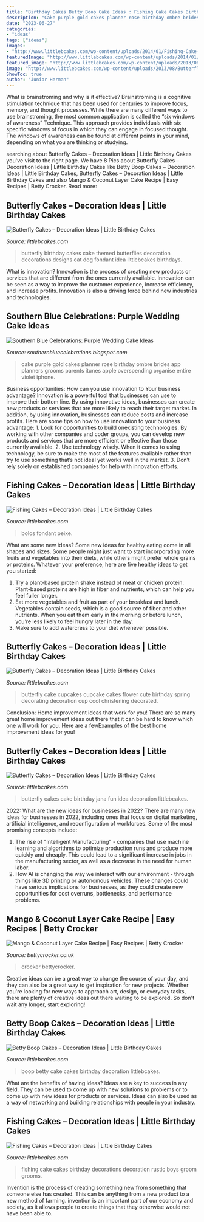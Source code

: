 ```yaml
---
title: "Birthday Cakes Betty Boop Cake Ideas : Fishing Cake Cakes Birthday Decorations Decoration Rustic Boys Groom Grooms"
description: "Cake purple gold cakes planner rose birthday ombre brides app planners grooms parents itunes apple overspending organise entire violet iphone"
date: "2023-06-27"
categories:
- "ideas"
tags: ["ideas"]
images:
- "http://www.littlebcakes.com/wp-content/uploads/2014/01/Fishing-Cake-Decorations.jpg"
featuredImage: "http://www.littlebcakes.com/wp-content/uploads/2014/01/Betty-Boop-Cake.jpg"
featured_image: "http://www.littlebcakes.com/wp-content/uploads/2013/08/Butterfly-Cupcake-Cake.jpg"
image: "http://www.littlebcakes.com/wp-content/uploads/2013/08/Butterfly-Cupcake-Cake.jpg"
ShowToc: true
author: "Junior Herman"
---
```



What is brainstroming and why is it effective?
Brainstroming is a cognitive stimulation technique that has been used for centuries to improve focus, memory, and thought processes. While there are many different ways to use brainstroming, the most common application is called the “six windows of awareness” Technique. This approach provides individuals with six specific windows of focus in which they can engage in focused thought. The windows of awareness can be found at different points in your mind, depending on what you are thinking or studying.

	

		
searching about Butterfly Cakes – Decoration Ideas | Little Birthday Cakes you've visit to the right page. We have 8 Pics about Butterfly Cakes – Decoration Ideas | Little Birthday Cakes like Betty Boop Cakes – Decoration Ideas | Little Birthday Cakes, Butterfly Cakes – Decoration Ideas | Little Birthday Cakes and also Mango &amp; Coconut Layer Cake Recipe | Easy Recipes | Betty Crocker. Read more:
		
    
## Butterfly Cakes – Decoration Ideas | Little Birthday Cakes

<img loading=lazy src="http://www.littlebcakes.com/wp-content/uploads/2013/08/Butterfly-Birthday-Cake-Pictures.jpg" onerror="this.onerror=null;this.src='https://tse3.mm.bing.net/th?id=OIP.xfGZkHvDtwyRfAoy9B8CCAHaHH&amp;pid=15.1';" alt="Butterfly Cakes – Decoration Ideas | Little Birthday Cakes">

_Source: littlebcakes.com_

>butterfly birthday cakes cake themed butterflies decoration decorations designs cat dog fondant idea littlebcakes birthdays. 

	

What is innovation?
Innovation is the process of creating new products or services that are different from the ones currently available. Innovation can be seen as a way to improve the customer experience, increase efficiency, and increase profits. Innovation is also a driving force behind new industries and technologies.

    
## Southern Blue Celebrations: Purple Wedding Cake Ideas

<img loading=lazy src="http://media-cache-ec0.pinimg.com/736x/9b/d3/1b/9bd31bfa59df84196d0f2f7efe0bafa9.jpg" onerror="this.onerror=null;this.src='https://tse1.mm.bing.net/th?id=OIP.FGj2y1jyLvQuO8IPTQAT7wHaJ4&amp;pid=15.1';" alt="Southern Blue Celebrations: Purple Wedding Cake Ideas">

_Source: southernbluecelebrations.blogspot.com_

>cake purple gold cakes planner rose birthday ombre brides app planners grooms parents itunes apple overspending organise entire violet iphone. 

	

Business opportunities: How can you use innovation to Your business advantage?
Innovation is a powerful tool that businesses can use to improve their bottom line. By using innovative ideas, businesses can create new products or services that are more likely to reach their target market. In addition, by using innovation, businesses can reduce costs and increase profits. Here are some tips on how to use innovation to your business advantage: 1. Look for opportunities to build onexisting technologies. By working with other companies and coder groups, you can develop new products and services that are more efficient or effective than those currently available. 2. Use technology wisely. When it comes to using technology, be sure to make the most of the features available rather than try to use something that’s not ideal yet works well in the market. 3. Don’t rely solely on established companies for help with innovation efforts.

    
## Fishing Cakes – Decoration Ideas | Little Birthday Cakes

<img loading=lazy src="https://www.littlebcakes.com/wp-content/uploads/2014/01/Fishing-Cakes-Photos.jpg" onerror="this.onerror=null;this.src='https://tse3.mm.bing.net/th?id=OIP.LIbFpHHpXGlG9XmeWgunUgHaJ4&amp;pid=15.1';" alt="Fishing Cakes – Decoration Ideas | Little Birthday Cakes">

_Source: littlebcakes.com_

>bolos fondant peixe. 

	

What are some new ideas?
Some new ideas for healthy eating come in all shapes and sizes. Some people might just want to start incorporating more fruits and vegetables into their diets, while others might prefer whole grains or proteins. Whatever your preference, here are five healthy ideas to get you started: 
1) Try a plant-based protein shake instead of meat or chicken protein. Plant-based proteins are high in fiber and nutrients, which can help you feel fuller longer. 
2) Eat more vegetables and fruit as part of your breakfast and lunch. Vegetables contain seeds, which is a good source of fiber and other nutrients. When you eat them early in the morning or before lunch, you’re less likely to feel hungry later in the day. 
3) Make sure to add watercress to your diet whenever possible.

    
## Butterfly Cakes – Decoration Ideas | Little Birthday Cakes

<img loading=lazy src="http://www.littlebcakes.com/wp-content/uploads/2013/08/Butterfly-Cupcake-Cake.jpg" onerror="this.onerror=null;this.src='https://tse2.mm.bing.net/th?id=OIP.92nJAof4kb4qXGwZ2_7a6QHaFj&amp;pid=15.1';" alt="Butterfly Cakes – Decoration Ideas | Little Birthday Cakes">

_Source: littlebcakes.com_

>butterfly cake cupcakes cupcake cakes flower cute birthday spring decorating decoration cup cool christening decorated. 

	

Conclusion: Home improvement ideas that work for you!
There are so many great home improvement ideas out there that it can be hard to know which one will work for you. Here are a fewExamples of the best home improvement ideas for you!

    
## Butterfly Cakes – Decoration Ideas | Little Birthday Cakes

<img loading=lazy src="http://www.littlebcakes.com/wp-content/uploads/2013/08/Pictures-of-Butterfly-Birthday-Cakes.jpg" onerror="this.onerror=null;this.src='https://tse3.mm.bing.net/th?id=OIP.QxZX1y399SSPUGbm-Gk-0QHaF6&amp;pid=15.1';" alt="Butterfly Cakes – Decoration Ideas | Little Birthday Cakes">

_Source: littlebcakes.com_

>butterfly cakes cake birthday jana fun idea decoration littlebcakes. 

	

2022: What are the new ideas for businesses in 2022?
There are many new ideas for businesses in 2022, including ones that focus on digital marketing, artificial intelligence, and reconfiguration of workforces. Some of the most promising concepts include: 
1. The rise of "Intelligent Manufacturing" - companies that use machine learning and algorithms to optimize production runs and produce more quickly and cheaply. This could lead to a significant increase in jobs in the manufacturing sector, as well as a decrease in the need for human labor. 
2. How AI is changing the way we interact with our environment - through things like 3D printing or autonomous vehicles. These changes could have serious implications for businesses, as they could create new opportunities for cost overruns, bottlenecks, and performance problems. 

    
## Mango &amp; Coconut Layer Cake Recipe | Easy Recipes | Betty Crocker

<img loading=lazy src="http://www.bettycrocker.co.uk/-/media/platform-images/Betty-Crocker/UK/recipes/mango-and-coconut-layer-cake-hero.ashx" onerror="this.onerror=null;this.src='https://tse4.mm.bing.net/th?id=OIP.S9Ef-CI-T2OHy0Pof_OezwHaEQ&amp;pid=15.1';" alt="Mango &amp; Coconut Layer Cake Recipe | Easy Recipes | Betty Crocker">

_Source: bettycrocker.co.uk_

>crocker bettycrocker. 

	

Creative ideas can be a great way to change the course of your day, and they can also be a great way to get inspiration for new projects. Whether you're looking for new ways to approach art, design, or everyday tasks, there are plenty of creative ideas out there waiting to be explored. So don't wait any longer, start exploring!

    
## Betty Boop Cakes – Decoration Ideas | Little Birthday Cakes

<img loading=lazy src="http://www.littlebcakes.com/wp-content/uploads/2014/01/Betty-Boop-Cake.jpg" onerror="this.onerror=null;this.src='https://tse2.mm.bing.net/th?id=OIP.7A4X3Lis5IXzcv6gSjLy8wHaKE&amp;pid=15.1';" alt="Betty Boop Cakes – Decoration Ideas | Little Birthday Cakes">

_Source: littlebcakes.com_

>boop betty cake cakes birthday decoration littlebcakes. 

	

What are the benefits of having ideas?
Ideas are a key to success in any field. They can be used to come up with new solutions to problems or to come up with new ideas for products or services. Ideas can also be used as a way of networking and building relationships with people in your industry.

    
## Fishing Cakes – Decoration Ideas | Little Birthday Cakes

<img loading=lazy src="http://www.littlebcakes.com/wp-content/uploads/2014/01/Fishing-Cake-Decorations.jpg" onerror="this.onerror=null;this.src='https://tse3.mm.bing.net/th?id=OIP.MI5Bd64BYctoXpwhm1nhqAHaFj&amp;pid=15.1';" alt="Fishing Cakes – Decoration Ideas | Little Birthday Cakes">

_Source: littlebcakes.com_

>fishing cake cakes birthday decorations decoration rustic boys groom grooms. 

	

Invention is the process of creating something new from something that someone else has created. This can be anything from a new product to a new method of farming. invention is an important part of our economy and society, as it allows people to create things that they otherwise would not have been able to.

